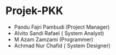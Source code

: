 # Projek-PKK
- Pandu Fajri Pambudi (Project Manager)
- Alvito Sandi Rafael ( System Analyst)
- M Azam Zamzami (Programmer)
- Achmad Nur Chafid ( System Designer)
